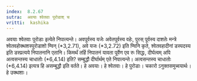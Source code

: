 ```yaml
---
index:  8.2.67
sutra:  अवयाः श्वेतवाः पूरोडाश् च
vritti:  kashika 
---
```


अवयाः श्वेतवाः पुरोडाः इत्येते निपात्यन्ते। अवपूर्वस्य यजेः अवेतपूर्वस्य वहेः, पुरस् पूर्वस्य दाशतेः मन्त्रे श्वेतवहोक्थशस्पुरोडाशो ण्विन् (*3,2.71), अवे यजः (*3,2.72) इति ण्विनि कृते, श्वेतवहादीनां डस्पदस्य इति डस्प्रत्यये निपातनानि एतानि। किमर्थं तर्हि निपातनं यावता पूर्वेण एव रुः सिद्धः, दीर्घत्वम् अपि अत्वसन्तस्य चाधातोः (*6,4.14) इति? सम्बुद्धौ दीर्घार्थम् एते निपात्यन्ते। अत्वसन्तस्य चाधातोः (*6,4.14) इत्यत्र हि असम्बुद्धौ इति वर्तते। हे अवयाः। हे श्वेतवाः। हे पुरोडाः। चकारो ऽनुक्तसमुच्वयार्थः। हे उक्थशाः।

